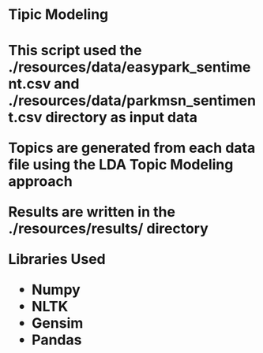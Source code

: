 <h1>Tipic Modeling<h1>
  <p>This script used the <b>./resources/data/easypark_sentiment.csv and ./resources/data/parkmsn_sentiment.csv</b> directory as input data</p>
  <p>Topics are generated from each data file using the LDA Topic Modeling approach</p>
  <p>Results are written in the <b>./resources/results/</b> directory</p>
  
  <p>Libraries Used</p>
  <ul>
    <li>Numpy</li>
    <li>NLTK</li>
    <li>Gensim</li>
    <li>Pandas</li>
  </ul>
